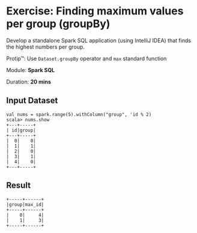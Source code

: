 # Exercise: Finding maximum values per group (groupBy)

Develop a standalone Spark SQL application (using IntelliJ IDEA) that finds the highest numbers per group.

Protip™: Use `Dataset.groupBy` operator and `max` standard function

Module: **Spark SQL**

Duration: **20 mins**

## Input Dataset

```text
val nums = spark.range(5).withColumn("group", 'id % 2)
scala> nums.show
+---+-----+
| id|group|
+---+-----+
|  0|    0|
|  1|    1|
|  2|    0|
|  3|    1|
|  4|    0|
+---+-----+
```

## Result

```text
+-----+------+
|group|max_id|
+-----+------+
|    0|     4|
|    1|     3|
+-----+------+
```

<!--
## Solution

```text
val solution = nums.groupBy('group).agg(max("id") as "max_id")
```

-->
